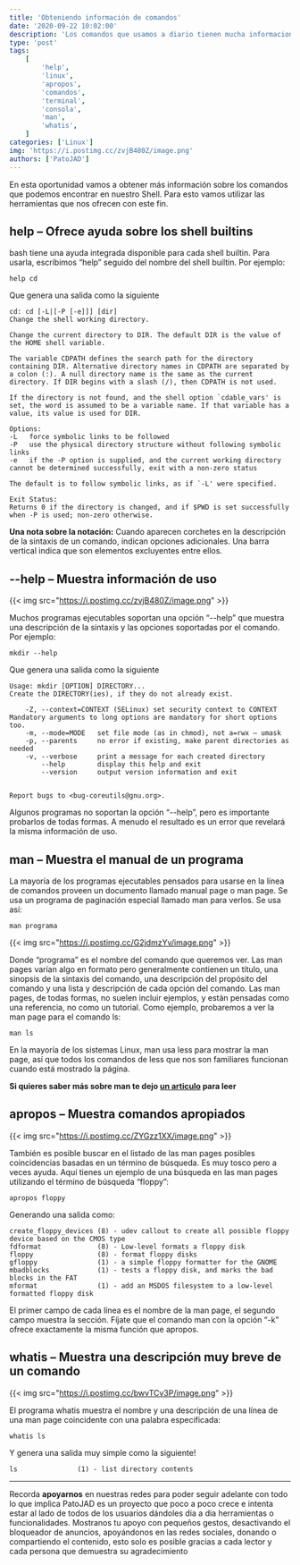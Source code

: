 ```yaml
---
title: 'Obteniendo información de comandos'
date: '2020-09-22 10:02:00'
description: 'Los comandos que usamos a diario tienen mucha informacion y vamos a ver como encontrarla'
type: 'post'
tags:
    [
        'help',
        'linux',
        'apropos',
        'comandos',
        'terminal',
        'consola',
        'man',
        'whatis',
    ]
categories: ['Linux']
img: 'https://i.postimg.cc/zvjB480Z/image.png'
authors: ['PatoJAD']
---
```


En esta oportunidad vamos a obtener más información sobre los comandos que podemos encontrar en nuestro Shell. Para esto vamos utilizar las herramientas que nos ofrecen con este fin.

## **help** – Ofrece ayuda sobre los shell builtins

bash tiene una ayuda integrada disponible para cada shell builtin. Para usarla, escribimos “help” seguido del nombre del shell builtin. Por ejemplo:

    help cd

Que genera una salida como la siguiente

    cd: cd [-L|[-P [-e]]] [dir]
    Change the shell working directory.

    Change the current directory to DIR. The default DIR is the value of the HOME shell variable.

    The variable CDPATH defines the search path for the directory containing DIR. Alternative directory names in CDPATH are separated by a colon (:). A null directory name is the same as the current directory. If DIR begins with a slash (/), then CDPATH is not used.

    If the directory is not found, and the shell option `cdable_vars' is set, the word is assumed to be a variable name. If that variable has a value, its value is used for DIR.

    Options:
    -L   force symbolic links to be followed
    -P   use the physical directory structure without following symbolic links
    -e   if the -P option is supplied, and the current working directory cannot be determined successfully, exit with a non-zero status

    The default is to follow symbolic links, as if `-L' were specified.

    Exit Status:
    Returns 0 if the directory is changed, and if $PWD is set successfully when -P is used; non-zero otherwise.

**Una nota sobre la notación:** Cuando aparecen corchetes en la descripción de la sintaxis de un comando, indican opciones adicionales. Una barra vertical indica que son elementos excluyentes entre ellos.

## **--help** – Muestra información de uso

{{< img src="https://i.postimg.cc/zvjB480Z/image.png" >}}

Muchos programas ejecutables soportan una opción “--help” que muestra una descripción de la sintaxis y las opciones soportadas por el comando. Por ejemplo:

    mkdir --help

Que genera una salida como la siguiente

    Usage: mkdir [OPTION] DIRECTORY...
    Create the DIRECTORY(ies), if they do not already exist.

        -Z, --context=CONTEXT (SELinux) set security context to CONTEXT Mandatory arguments to long options are mandatory for short options too.
        -m, --mode=MODE   set file mode (as in chmod), not a=rwx – umask
        -p, --parents     no error if existing, make parent directories as needed
        -v, --verbose     print a message for each created directory
            --help        display this help and exit
            --version     output version information and exit


    Report bugs to <bug-coreutils@gnu.org>.

Algunos programas no soportan la opción “--help”, pero es importante probarlos de todas formas. A menudo el resultado es un error que revelará la misma información de uso.

## **man** – Muestra el manual de un programa

La mayoría de los programas ejecutables pensados para usarse en la línea de comandos proveen un documento llamado manual page o man page. Se usa un programa de paginación especial llamado man para verlos. Se usa así:

    man programa

{{< img src="https://i.postimg.cc/G2jdmzYv/image.png" >}}

Donde “programa” es el nombre del comando que queremos ver. Las man pages varían algo en formato pero generalmente contienen un título, una sinopsis de la sintaxis del comando, una descripción del propósito del comando y una lista y descripción de cada opción del comando. Las man pages, de todas formas, no suelen incluir ejemplos, y están pensadas como una referencia, no como un tutorial. Como ejemplo, probaremos a ver la man page para el comando ls:

    man ls

En la mayoría de los sistemas Linux, man usa less para mostrar la man page, así que todos los comandos de less que nos son familiares funcionan cuando está mostrado la página.

**Si quieres saber más sobre man te dejo [un articulo](/post/2019/01/man-tu-manual-para-linux/) para leer**

## **apropos** – Muestra comandos apropiados

{{< img src="https://i.postimg.cc/ZYGzz1XX/image.png" >}}

También es posible buscar en el listado de las man pages posibles coincidencias basadas en un término de búsqueda. Es muy tosco pero a veces ayuda. Aquí tienes un ejemplo de una búsqueda en las man pages utilizando el término de búsqueda “floppy”:

    apropos floppy

Generando una salida como:

    create_floppy_devices (8) - udev callout to create all possible floppy device based on the CMOS type
    fdformat              (8) - Low-level formats a floppy disk
    floppy                (8) - format floppy disks
    gfloppy               (1) - a simple floppy formatter for the GNOME
    mbadblocks            (1) - tests a floppy disk, and marks the bad blocks in the FAT
    mformat               (1) - add an MSDOS filesystem to a low-level formatted floppy disk

El primer campo de cada línea es el nombre de la man page, el segundo campo muestra la sección. Fíjate que el comando man con la opción “-k” ofrece exactamente la misma función que apropos.

## **whatis** – Muestra una descripción muy breve de un comando

{{< img src="https://i.postimg.cc/bwvTCv3P/image.png" >}}

El programa whatis muestra el nombre y una descripción de una línea de una man page coincidente con una palabra especificada:

    whatis ls

Y genera una salida muy simple como la siguiente!

    ls               (1) - list directory contents

---

Recorda **apoyarnos** en nuestras redes para poder seguir adelante con todo lo que implica PatoJAD es un proyecto que poco a poco crece e intenta estar al lado de todos de los usuarios dándoles dia a dia herramientas o funcionalidades. Mostranos tu apoyo con pequeños gestos, desactivando el bloqueador de anuncios, apoyándonos en las redes sociales, donando o compartiendo el contenido, esto solo es posible gracias a cada lector y cada persona que demuestra su agradecimiento

